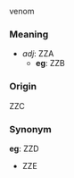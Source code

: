 venom
### Meaning
+ _adj_: ZZA
    + __eg__: ZZB

### Origin

ZZC

### Synonym

__eg__: ZZD

+ ZZE


